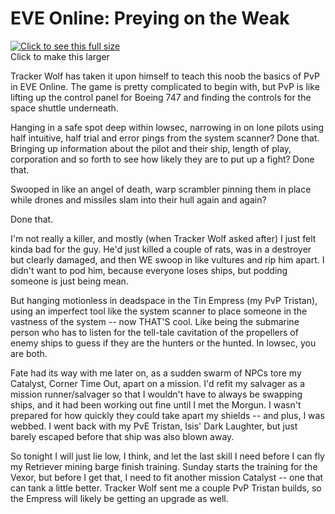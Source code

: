 # EVE Online: Preying on the Weak

[![Click to see this full size](http://westkarana.com/wp-content/uploads/2009/05/exefile-2009-05-28-21-38-08-42-479x405.jpg "Click to see this full size")](http://westkarana.com/wp-content/uploads/2009/05/exefile-2009-05-28-21-38-08-42.jpg)  
Click to make this larger

Tracker Wolf has taken it upon himself to teach this noob the basics of PvP in EVE Online. The game is pretty complicated to begin with, but PvP is like lifting up the control panel for Boeing 747 and finding the controls for the space shuttle underneath.

Hanging in a safe spot deep within lowsec, narrowing in on lone pilots using half intuitive, half trial and error pings from the system scanner? Done that. Bringing up information about the pilot and their ship, length of play, corporation and so forth to see how likely they are to put up a fight? Done that.

Swooped in like an angel of death, warp scrambler pinning them in place while drones and missiles slam into their hull again and again?

Done that.

I'm not really a killer, and mostly (when Tracker Wolf asked after) I just felt kinda bad for the guy. He'd just killed a couple of rats, was in a destroyer but clearly damaged, and then WE swoop in like vultures and rip him apart. I didn't want to pod him, because everyone loses ships, but podding someone is just being mean.

But hanging motionless in deadspace in the Tin Empress (my PvP Tristan), using an imperfect tool like the system scanner to place someone in the vastness of the system -- now THAT'S cool. Like being the submarine person who has to listen for the tell-tale cavitation of the propellers of enemy ships to guess if they are the hunters or the hunted. In lowsec, you are both.

Fate had its way with me later on, as a sudden swarm of NPCs tore my Catalyst, Corner Time Out, apart on a mission. I'd refit my salvager as a mission runner/salvager so that I wouldn't have to always be swapping ships, and it had been working out fine until I met the Morgun. I wasn't prepared for how quickly they could take apart my shields -- and plus, I was webbed. I went back with my PvE Tristan, Isis' Dark Laughter, but just barely escaped before that ship was also blown away.

So tonight I will just lie low, I think, and let the last skill I need before I can fly my Retriever mining barge finish training. Sunday starts the training for the Vexor, but before I get that, I need to fit another mission Catalyst -- one that can tank a little better. Tracker Wolf sent me a couple PvP Tristan builds, so the Empress will likely be getting an upgrade as well.

